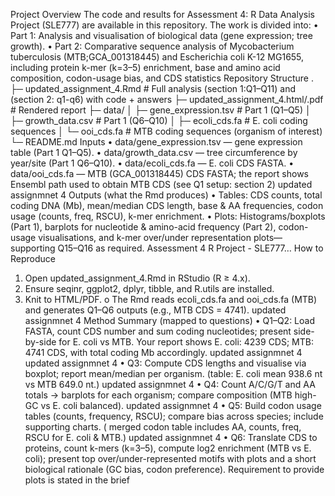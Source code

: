 Project Overview
The code and results for Assessment 4: R Data Analysis Project (SLE777) are available in this repository.  The work is divided into:
 • Part 1: Analysis and visualisation of biological data (gene expression; tree growth).
 • Part 2: Comparative sequence analysis of Mycobacterium tuberculosis (MTB;GCA_001318445) and Escherichia coli K-12 MG1655, including protein k-mer (k=3–5) enrichment, base and amino acid composition, codon-usage bias, and CDS statistics
Repository Structure
.
├─ updated_assignment_4.Rmd          # Full analysis (section 1:Q1–Q11) and (section 2: q1-q6)  with code + answers
├─ updated_assignment_4.html/.pdf    # Rendered report
├─ data/
│  ├─ gene_expression.tsv            # Part 1 (Q1–Q5)
│  ├─ growth_data.csv                # Part 1 (Q6–Q10)
│  ├─ ecoli_cds.fa                   # E. coli coding sequences
│  └─ ooi_cds.fa                     # MTB coding sequences (organism of interest)
└─ README.md
Inputs 
•	data/gene_expression.tsv — gene expression table (Part 1 Q1–Q5).
•	data/growth_data.csv — tree circumference by year/site (Part 1 Q6–Q10).
•	data/ecoli_cds.fa — E. coli CDS FASTA.
•	data/ooi_cds.fa — MTB (GCA_001318445) CDS FASTA; the report shows Ensembl path used to obtain MTB CDS (see Q1 setup: section 2)
updated assignmnet 4
Outputs (what the Rmd produces)
•	Tables: CDS counts, total coding DNA (Mb), mean/median CDS length, base & AA frequencies, codon usage (counts, freq, RSCU), k-mer enrichment.
•	Plots: Histograms/boxplots (Part 1), barplots for nucleotide & amino-acid frequency (Part 2), codon-usage visualisations, and k-mer over/under representation plots—supporting Q15–Q16 as required. 
Assessment 4 R Project - SLE777…
How to Reproduce
1.	Open updated_assignment_4.Rmd in RStudio (R ≥ 4.x).
2.	Ensure seqinr, ggplot2, dplyr, tibble, and R.utils are installed.
3.	Knit to HTML/PDF.
o	The Rmd reads ecoli_cds.fa and ooi_cds.fa (MTB) and generates Q1–Q6 outputs (e.g., MTB CDS = 4741). 
updated assignmnet 4
Method Summary (mapped to questions)
•	Q1–Q2: Load FASTA, count CDS number and sum coding nucleotides; present side-by-side for E. coli vs MTB. Your report shows E. coli: 4239 CDS; MTB: 4741 CDS, with total coding Mb accordingly. 
updated assignmnet 4
updated assignmnet 4
•	Q3: Compute CDS lengths and visualise via boxplot; report mean/median per organism. (table: E. coli mean 938.6 nt vs MTB 649.0 nt.) 
updated assignmnet 4
•	Q4: Count A/C/G/T and AA totals → barplots for each organism; compare composition (MTB high-GC vs E. coli balanced). 
updated assignmnet 4
•	Q5: Build codon usage tables (counts, frequency, RSCU); compare bias across species; include supporting charts. ( merged codon table includes AA, counts, freq, RSCU for E. coli & MTB.) 
updated assignmnet 4
•	Q6: Translate CDS to proteins, count k-mers (k=3–5), compute log2 enrichment (MTB vs E. coli); present top over/under-represented motifs with plots and a short biological rationale (GC bias, codon preference). Requirement to provide plots is stated in the brief


